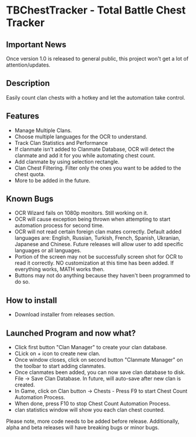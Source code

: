 # TBChestTracker - Total Battle Chest Tracker

## Important News
Once version 1.0 is released to general public, this project won't get a lot of attention/updates. 
## Description
Easily count clan chests with a hotkey and let the automation take control. 
## Features
- Manage Multiple Clans.
- Choose multiple languages for the OCR to understand.
- Track Clan Statistics and Performance
- If clanmate isn't added to Clanmate Database, OCR will detect the clanmate and add it for you while automating chest count.
- Add clanmate by using selection rectangle.
- Clan Chest Filtering. Filter only the ones you want to be added to the chest quota.
- More to be added in the future. 

## Known Bugs
- OCR Wizard fails on 1080p monitors. Still working on it.
- OCR will cause exception being thrown when attempting to start automation process for second time.
- OCR will not read certain foreign clan mates correctly. Default added languages are: English, Russian, Turkish, French, Spanish, Ukranian, Japanese and Chinese. Future releases will allow user to add specific languages or all languages.
- Portion of the screen may not be successfully screen shot for OCR to read it correctly. NO customization at this time has been added. If everything works, MATH works then.
- Buttons may not do anything because they haven't been programmed to do so.
## How to install
- Download installer from releases section.
## Launched Program and now what?
- Click first button "Clan Manager" to create your clan database.
- CLick on + icon to create new clan.
- Once window closes, click on second button "Clanmate Manager" on the toolbar to start adding clanmates. 
- Once clanmates been added, you can now save clan database to disk. File -> Save Clan Database. In future, will auto-save after new clan is created.
- In Game, click on Clan button -> Chests - Press F9 to start Chest Count Automation Process.
- When done, press F10 to stop Chest Count Automation Process.
- clan statistics window will show you each clan chest counted.

Please note, more code needs to be added before release. Additionally, alpha and beta releases will have breaking bugs or minor bugs.

